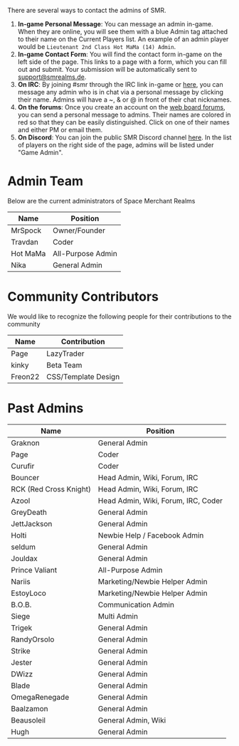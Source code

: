 <!-- TITLE: Contact Us -->
<!-- SUBTITLE: SMR Administration -->

There are several ways to contact the admins of SMR.
1. **In-game Personal Message**: You can message an admin in-game. When they are online, you will see them with a blue Admin tag attached to their name on the Current Players list. An example of an admin player would be `Lieutenant 2nd Class Hot MaMa (14) Admin`.
2. **In-game Contact Form**: You will find the contact form in-game on the left side of the page. This links to a page with a form, which you can fill out and submit. Your submission will be automatically sent to support@smrealms.de.
3. **On IRC**: By joining #smr through the IRC link in-game or [here](https://client02.chat.mibbit.com/?server=irc.theairlock.net&channel=%23smr), you can message any admin who is in chat via a personal message by clicking their name. Admins will have a ~, & or @ in front of their chat nicknames.
4. **On the forums**: Once you create an account on the [web board forums](https://smrcnn.smrealms.de/), you can send a personal message to admins. Their names are colored in red so that they can be easily distinguished. Click on one of their names and either PM or email them.
5. **On Discord**: You can join the public SMR Discord channel [here](https://discord.gg/8sZartg). In the list of players on the right side of the page, admins will be listed under "Game Admin".

# Admin Team
Below are the current administrators of Space Merchant Realms

| Name	| Position |
| --- | --- |
| MrSpock	 | Owner/Founder |
| Travdan |  Coder |
| Hot MaMa |  All-Purpose Admin |
| Nika | General Admin |


# Community Contributors

We would like to recognize the following people for their contributions to the community

| Name |	Contribution |
| --- | --- |
| Page | LazyTrader |
| kinky	 | Beta Team |
| Freon22	 | CSS/Template Design |

# Past Admins

| Name	| Position |
| --- | --- |
| Graknon | General Admin |
| Page |	Coder |
| Curufir |	Coder |
| Bouncer	| Head Admin, Wiki, Forum, IRC |
| RCK (Red Cross Knight)	| Head Admin, Wiki, Forum, IRC |
| Azool	| Head Admin, Wiki, Forum, IRC, Coder |
| GreyDeath	| General Admin |
| JettJackson	| General Admin |
| Holti	| Newbie Help / Facebook Admin |
| seldum	| General Admin |
| Jouldax	| General Admin |
| Prince Valiant	| All-Purpose Admin |
| Nariis	| Marketing/Newbie Helper Admin |
| EstoyLoco	| Marketing/Newbie Helper Admin |
| B.O.B.	|  Communication Admin |
| Siege	| Multi Admin |
| Trigek	| General Admin |
| RandyOrsolo	| General Admin |
| Strike	| General Admin |
| Jester	| General Admin |
| DWizz	| General Admin |
| Blade	| General Admin |
| OmegaRenegade	| General Admin |
| Baalzamon	| General Admin |
| Beausoleil	| General Admin, Wiki |
| Hugh |	General Admin |